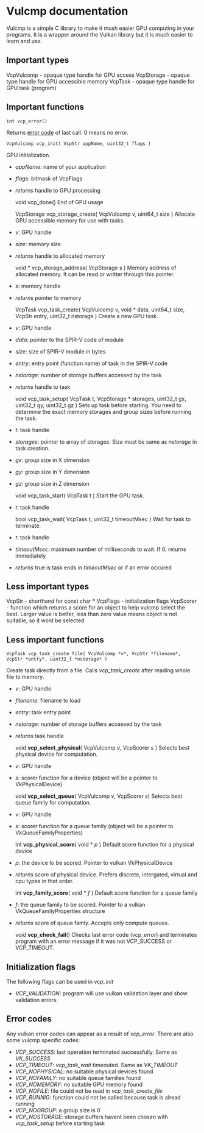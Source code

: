 # Vulcmp documentation

Vulcmp is a simple C library to make it mush easier GPU computing in your programs. 
It is a wrapper around the Vulkan library but it is much easier to learn and use.

## Important types

VcpVulcomp - opaque type handle for GPU access
VcpStorage - opaque type handle for GPU accessible memory
VcpTask - opaque type handle for GPU task (program)

## Important functions

    int vcp_error()
Returns [error code](error-codes) of last call. 0 means no error.

    VcpVulcomp vcp_init( VcpStr appName, uint32_t flags )
GPU initialization.
- *appName*: name of your application
- *flags*: bitmask of VcpFlags
- *returns* handle to GPU processing

    void vcp_done()
End of GPU usage

    VcpStorage vcp_storage_create( VcpVulcomp v, uint64_t size )
Allocate GPU accessible memory for use with tasks.
- *v*: GPU handle
- *size*: memory size
- *returns* handle to allocated memory

    void * vcp_storage_address( VcpStorage s )
Memory address of allocated memory. It can be read or writter through this pointer.
- *s*: memory handle
- *returns* pointer to memory

    VcpTask vcp_task_create( VcpVulcomp v, void * data, uint64_t size, VcpStr entry, uint32_t nstorage )
Create a new GPU task.
- *v*: GPU handle
- *data*: pointer to the SPIR-V code of module
- *size*: size of SPIR-V module in bytes
- *entry*: entry point (function name) of task in the SPIR-V code
- *nstorage*: number of storage buffers accessed by the task
- *returns* handle to task

    void vcp_task_setup( VcpTask t, VcpStorage * storages, uint32_t gx, uint32_t gy, uint32_t gz )
Sets up task before starting. You need to determine the exact memory storages and group sizes before running the task.
- *t*: task handle
- *storages*: pointer to array of storages. Size must be same as *nstorage* in task creation.
- *gx*: group size in X dimension
- *gy*: group size in Y dimension
- *gz*: group size in Z dimension

    void vcp_task_start( VcpTask t )
Start the GPU task.
- *t*: task handle

    bool vcp_task_wait( VcpTask t, uint32_t timeoutMsec )
Wait for task to terminate.
- *t*: task handle
- *timeoutMsec*: maximum number of milliseconds to wait. If 0, returns immediately
- *returns* true is task ends in *timeoutMsec* or if an error occured

## Less important types

VcpStr - shorthand for const char *
VcpFlags - initialization flags
VcpScorer - function which returns a score for an object to help vulcmp select the best. Larger value is better, less than zero value means object is not suitable, so it wont be selected

## Less important functions

    VcpTask vcp_task_create_file( VcpVulcomp *v*, VcpStr *filename*, VcpStr *entry*, uint32_t *nstorage* )
Create task directly from a file. Calls *vcp_task_create* after reading whole file to memory.
- *v*: GPU handle
- *filename*: filename to load
- *entry*: task entry point
- *nstorage*: number of storage buffers accessed by the task
- *returns* task handle

    void **vcp_select_physical**( VcpVulcomp *v*, VcpScorer *s* )
Selects best physical device for computation.
- *v*: GPU handle
- *s*: scorer function for a device (object will be a pointer to VkPhysicalDevice)

    void **vcp_select_queue**( VcpVulcomp *v*, VcpScorer *s*)
Selects best queue family for computation.
- *v*: GPU handle
- *s*: scorer function for a queue family (object will be a pointer to VkQueueFamilyProperties)

    int **vcp_physical_score**( void * *p* )
Default score function for a physical device
- *p*: the device to be scored. Pointer to vulkan VkPhysicalDevice
- *returns* score of physical device. Prefers discrete, intergated, virtual and cpu types in that order.

    int **vcp_family_score**( void * *f* )
Default score function for a queue family
- *f*: the queue family to be scored. Pointer to a vulkan VkQueueFamilyProperties structure
- *returns* score of queue famly. Accepts only compute queues.

    void **vcp_check_fail**()
Checks last error code (*vcp_error*) and terminates program with an error message if it was not VCP_SUCCESS or VCP_TIMEOUT.

## Initialization flags

The following flags can be used in *vcp_init*

- *VCP_VALIDATION*: program will use vulkan validation layer and show validation errors.

## Error codes

Any vulkan error codes can appear as a result of *vcp_error*. There are also some vulcmp specific codes:

- *VCP_SUCCESS*: last operation terminated successfully. Same as *VK_SUCCESS*
- *VCP_TIMEOUT*: *vcp_task_wait* timeouted. Same as *VK_TIMEOUT*
- *VCP_NOPHYSICAL*: no suitable physical devices found
- *VCP_NOFAMILY*: no suitable queue families found
- *VCP_NOMEMORY*: no suitable GPU memory found
- *VCP_NOFILE*: file could not be read in *vcp_task_create_file*
- *VCP_RUNNIG*: function could not be called because task is alread running
- *VCP_NOGROUP*: a group size is 0
- *VCP_NOSTORAGE*: storage buffers havent been chosen with *vcp_task_setup* before starting task



